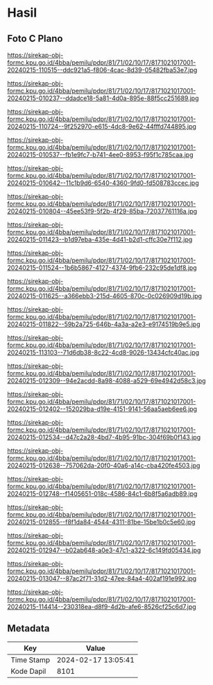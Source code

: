 # Hasil

## Foto C Plano

https://sirekap-obj-formc.kpu.go.id/4bba/pemilu/pdpr/81/71/02/10/17/8171021017001-20240215-110515--ddc921a5-f806-4cac-8d39-05482fba53e7.jpg

https://sirekap-obj-formc.kpu.go.id/4bba/pemilu/pdpr/81/71/02/10/17/8171021017001-20240215-010237--ddadce18-5a81-4d0a-895e-88f5cc251689.jpg

https://sirekap-obj-formc.kpu.go.id/4bba/pemilu/pdpr/81/71/02/10/17/8171021017001-20240215-110724--9f252970-e615-4dc8-9e62-44fffd744895.jpg

https://sirekap-obj-formc.kpu.go.id/4bba/pemilu/pdpr/81/71/02/10/17/8171021017001-20240215-010537--fb1e9fc7-b741-4ee0-8953-f95f1c785caa.jpg

https://sirekap-obj-formc.kpu.go.id/4bba/pemilu/pdpr/81/71/02/10/17/8171021017001-20240215-010642--11c1b9d6-6540-4360-9fd0-fd508783ccec.jpg

https://sirekap-obj-formc.kpu.go.id/4bba/pemilu/pdpr/81/71/02/10/17/8171021017001-20240215-010804--45ee53f9-5f2b-4f29-85ba-72037761116a.jpg

https://sirekap-obj-formc.kpu.go.id/4bba/pemilu/pdpr/81/71/02/10/17/8171021017001-20240215-011423--b1d97eba-435e-4d41-b2d1-cffc30e7f112.jpg

https://sirekap-obj-formc.kpu.go.id/4bba/pemilu/pdpr/81/71/02/10/17/8171021017001-20240215-011524--1b6b5867-4127-4374-9fb6-232c95de1df8.jpg

https://sirekap-obj-formc.kpu.go.id/4bba/pemilu/pdpr/81/71/02/10/17/8171021017001-20240215-011625--a366ebb3-215d-4605-870c-0c026909d19b.jpg

https://sirekap-obj-formc.kpu.go.id/4bba/pemilu/pdpr/81/71/02/10/17/8171021017001-20240215-011822--59b2a725-646b-4a3a-a2e3-e9174519b9e5.jpg

https://sirekap-obj-formc.kpu.go.id/4bba/pemilu/pdpr/81/71/02/10/17/8171021017001-20240215-113103--71d6db38-8c22-4cd8-9026-13434cfc40ac.jpg

https://sirekap-obj-formc.kpu.go.id/4bba/pemilu/pdpr/81/71/02/10/17/8171021017001-20240215-012309--94e2acdd-8a98-4088-a529-69e4942d58c3.jpg

https://sirekap-obj-formc.kpu.go.id/4bba/pemilu/pdpr/81/71/02/10/17/8171021017001-20240215-012402--152029ba-d19e-4151-9141-56aa5aeb6ee6.jpg

https://sirekap-obj-formc.kpu.go.id/4bba/pemilu/pdpr/81/71/02/10/17/8171021017001-20240215-012534--d47c2a28-4bd7-4b95-91bc-304f69b0f143.jpg

https://sirekap-obj-formc.kpu.go.id/4bba/pemilu/pdpr/81/71/02/10/17/8171021017001-20240215-012638--757062da-20f0-40a6-a14c-cba420fe4503.jpg

https://sirekap-obj-formc.kpu.go.id/4bba/pemilu/pdpr/81/71/02/10/17/8171021017001-20240215-012748--f1405651-018c-4586-84c1-6b8f5a6adb89.jpg

https://sirekap-obj-formc.kpu.go.id/4bba/pemilu/pdpr/81/71/02/10/17/8171021017001-20240215-012855--f8f1da84-4544-4311-81be-15be1b0c5e60.jpg

https://sirekap-obj-formc.kpu.go.id/4bba/pemilu/pdpr/81/71/02/10/17/8171021017001-20240215-012947--b02ab648-a0e3-47c1-a322-6c149fd05434.jpg

https://sirekap-obj-formc.kpu.go.id/4bba/pemilu/pdpr/81/71/02/10/17/8171021017001-20240215-013047--87ac2f71-31d2-47ee-84a4-402af191e992.jpg

https://sirekap-obj-formc.kpu.go.id/4bba/pemilu/pdpr/81/71/02/10/17/8171021017001-20240215-114414--230318ea-d8f9-4d2b-afe6-8526cf25c6d7.jpg


## Metadata

| Key        | Value               |
| ---------- | ------------------- |
| Time Stamp | 2024-02-17 13:05:41 |
| Kode Dapil | 8101                |



